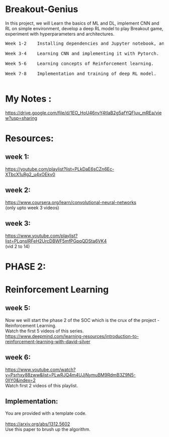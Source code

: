 # Breakout-Genius
In this project, we will Learn the basics of ML and DL, implement CNN and RL on simple environment, develop a deep RL model to play Breakout game, experiment with hyperparameters and architectures.
<pre>
Week 1-2	Installing dependencies and Jupyter notebook, and learning basics of ML, Deep Learning.<br>
Week 3-4	Learning CNN and implementing it with Pytorch.<br>
Week 5-6	Learning concepts of Reinforcement learning.<br>
Week 7-8	Implementation and training of deep RL model.<br>
</pre>

# My Notes :
https://drive.google.com/file/d/1EO_HoU46nvY4tIaB2g5afYQFluv_mREa/view?usp=sharing

# Resources:
## week 1:
https://youtube.com/playlist?list=PLkDaE6sCZn6Ec-XTbcX1uRg2_u4xOEky0

## week 2:
https://www.coursera.org/learn/convolutional-neural-networks <br>
(only upto week 3 videos)

## week 3:
https://www.youtube.com/playlist?list=PLqnslRFeH2UrcDBWF5mfPGpqQDSta6VK4 <br>
(vid 2 to 14)

# PHASE 2:
# Reinforcement Learning
## week 5:
Now we will start the phase 2 of the SOC which is the crux of the project - Reinforcement Learning. <br>
Watch the first 5 videos of this series. <br>
https://www.deepmind.com/learning-resources/introduction-to-reinforcement-learning-with-david-silver

## week 6:
https://www.youtube.com/watch?v=Psrhxy88zww&list=PLwRJQ4m4UJjNymuBM9RdmB3Z9N5-0IlY0&index=2 <br>
Watch first 2 videos of this playlist.

## Implementation:
You are provided with a template code. <br><br>
https://arxiv.org/abs/1312.5602 <br>
Use this paper to brush up the algorithm.

